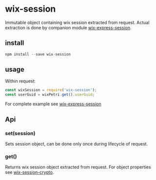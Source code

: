 # wix-session

Immutable object containing wix session extracted from request. Actual extraction is done by companion module [wix-express-session](../wix-express-session).

## install

```js
npm install --save wix-session
```

## usage

Within request:

```js
const wixSession = require('wix-session');
const userGuid = wixPetri.get().userGuid;
```

For complete example see [wix-express-session](../wix-express-session)

## Api

### set(session)
Sets session object, can be done only once during lifecycle of request.

### get()
Returns wix session object extracted from request. For object properties see [wix-session-crypto](../../security/wix-session-crypto).
